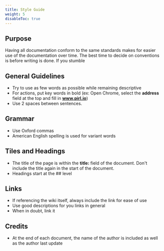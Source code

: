 ```yaml
---
title: Style Guide
weight: 5
disableToc: true
---
```


## Purpose

Having all documentation conform to the same standards makes for easier use of the documentation over time.  The best time to decide on conventions is before writing is done.  If you stumble 

## General Guidelines

* Try to use as few words as possible while remaining descriptive
* For actions, put key words in bold (ex: Open Chrome, select the **address** field at the top and fill in **www.pirl.io**)
* Use 2 spaces between sentences.

## Grammar

* Use Oxford commas
* American English spelling is used for variant words

## Tiles and Headings

* The title of the page is within the **title:** field of the document.  Don't include the title again in the start of the document.
* Headings start at the ## level

## Links

* If referencing the wiki itself, always include the link for ease of use
* Use good descriptions for you links in general
* When in doubt, link it

## Credits

* At the end of each document, the name of the author is included as well as the author last update